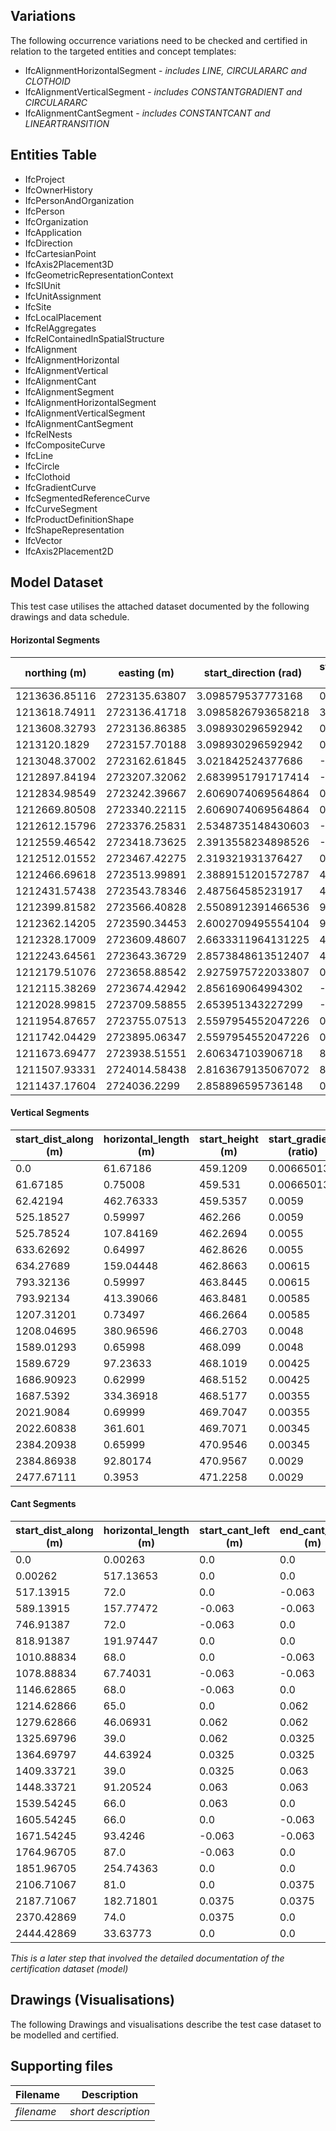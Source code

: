 ## Variations
The following occurrence variations need to be checked and certified in relation to the targeted entities and concept templates:

- IfcAlignmentHorizontalSegment - *includes LINE, CIRCULARARC and CLOTHOID*
- IfcAlignmentVerticalSegment - *includes CONSTANTGRADIENT and CIRCULARARC*
- IfcAlignmentCantSegment - *includes CONSTANTCANT and LINEARTRANSITION*

## Entities Table

- IfcProject
- IfcOwnerHistory
- IfcPersonAndOrganization
- IfcPerson
- IfcOrganization
- IfcApplication
- IfcDirection
- IfcCartesianPoint
- IfcAxis2Placement3D
- IfcGeometricRepresentationContext
- IfcSIUnit
- IfcUnitAssignment
- IfcSite
- IfcLocalPlacement
- IfcRelAggregates
- IfcRelContainedInSpatialStructure
- IfcAlignment
- IfcAlignmentHorizontal
- IfcAlignmentVertical
- IfcAlignmentCant
- IfcAlignmentSegment
- IfcAlignmentHorizontalSegment
- IfcAlignmentVerticalSegment
- IfcAlignmentCantSegment
- IfcRelNests
- IfcCompositeCurve
- IfcLine
- IfcCircle
- IfcClothoid
- IfcGradientCurve
- IfcSegmentedReferenceCurve
- IfcCurveSegment
- IfcProductDefinitionShape
- IfcShapeRepresentation
- IfcVector
- IfcAxis2Placement2D

## Model Dataset
This test case utilises the attached dataset documented by the following drawings and data schedule. 


#### Horizontal Segments
| northing (m) | easting (m) | start_direction (rad) | start_radius_of_curvature (m) | end_radius_of_curvature (m) | segment_length (m) | gravity_center_line_height (m) | predefined_type |
| ------------- | ------------- | ------------- | ------------- | ------------- | ------------- | ------------- | ------------- |
| 1213636.85116 | 2723135.63807 | 3.098579537773168 | 0 | 0 | 18.11881 | None | LINE |
| 1213618.74911 | 2723136.41718 | 3.0985826793658218 | 30000.0 | 30000.0 | 10.43075 | None | CIRCULARARC |
| 1213608.32793 | 2723136.86385 | 3.098930296592942 | 0 | 0 | 488.5896 | None | LINE |
| 1213120.1829 | 2723157.70188 | 3.098930296592942 | 0.0 | -467.0 | 72.0 | None | CLOTHOID |
| 1213048.37002 | 2723162.61845 | 3.021842524377686 | -467.0 | -467.0 | 157.77472 | None | CIRCULARARC |
| 1212897.84194 | 2723207.32062 | 2.6839951791717414 | -467.0 | 0.0 | 72.0 | None | CLOTHOID |
| 1212834.98549 | 2723242.39667 | 2.6069074069564864 | 0 | 0 | 191.97447 | None | LINE |
| 1212669.80508 | 2723340.22115 | 2.6069074069564864 | 0.0 | -472.0 | 68.0 | None | CLOTHOID |
| 1212612.15796 | 2723376.25831 | 2.5348735148430603 | -472.0 | -472.0 | 67.74031 | None | CIRCULARARC |
| 1212559.46542 | 2723418.73625 | 2.3913558234898526 | -472.0 | 0.0 | 68.0 | None | CLOTHOID |
| 1212512.01552 | 2723467.42275 | 2.319321931376427 | 0.0 | 467.0 | 65.0 | None | CLOTHOID |
| 1212466.69618 | 2723513.99891 | 2.3889151201572787 | 467.0 | 467.0 | 46.06931 | None | CIRCULARARC |
| 1212431.57438 | 2723543.78346 | 2.487564585231917 | 467.0 | 904.0 | 39.0 | None | CLOTHOID |
| 1212399.81582 | 2723566.40828 | 2.5508912391466536 | 904.0 | 904.0 | 44.63924 | None | CIRCULARARC |
| 1212362.14205 | 2723590.34453 | 2.6002709495554104 | 904.0 | 470.0 | 39.0 | None | CLOTHOID |
| 1212328.17009 | 2723609.48607 | 2.6633311964131225 | 470.0 | 470.0 | 91.20524 | None | CIRCULARARC |
| 1212243.64561 | 2723643.36729 | 2.8573848613512407 | 470.0 | 0.0 | 66.0 | None | CLOTHOID |
| 1212179.51076 | 2723658.88542 | 2.9275975722033807 | 0.0 | -462.0 | 66.0 | None | CLOTHOID |
| 1212115.38269 | 2723674.42942 | 2.856169064994302 | -462.0 | -462.0 | 93.4246 | None | CIRCULARARC |
| 1212028.99815 | 2723709.58855 | 2.653951343227299 | -462.0 | 0.0 | 87.0 | None | CLOTHOID |
| 1211954.87657 | 2723755.07513 | 2.5597954552047226 | 0 | 0 | 254.74363 | None | LINE |
| 1211742.04429 | 2723895.06347 | 2.5597954552047226 | 0.0 | 870.0 | 81.0 | None | CLOTHOID |
| 1211673.69477 | 2723938.51551 | 2.606347103906718 | 870.0 | 870.0 | 182.71801 | None | CIRCULARARC |
| 1211507.93331 | 2724014.58438 | 2.8163679135067072 | 870.0 | 0.0 | 74.0 | None | CLOTHOID |
| 1211437.17604 | 2724036.2299 | 2.858896595736148 | 0 | 0 | 33.63773 | None | LINE |
#### Vertical Segments
| start_dist_along (m) | horizontal_length (m) | start_height (m) | start_gradient (ratio)  | end_gradient (ratio) | radius_of_curvature (m) | predefined_type |
| ------------- | ------------- | ------------- | ------------- | ------------- | ------------- | ------------- |
| 0.0 | 61.67186 | 459.1209 | 0.00665013 | 0.00665013 | 0.0 | CONSTANTGRADIENT |
| 61.67185 | 0.75008 | 459.531 | 0.00665013 | 0.0059 | 1000.0 | CIRCULARARC |
| 62.42194 | 462.76333 | 459.5357 | 0.0059 | 0.0059 | 0.0 | CONSTANTGRADIENT |
| 525.18527 | 0.59997 | 462.266 | 0.0059 | 0.0055 | 1500.0 | CIRCULARARC |
| 525.78524 | 107.84169 | 462.2694 | 0.0055 | 0.0055 | 0.0 | CONSTANTGRADIENT |
| 633.62692 | 0.64997 | 462.8626 | 0.0055 | 0.00615 | -1000.0 | CIRCULARARC |
| 634.27689 | 159.04448 | 462.8663 | 0.00615 | 0.00615 | 0.0 | CONSTANTGRADIENT |
| 793.32136 | 0.59997 | 463.8445 | 0.00615 | 0.00585 | 2000.0 | CIRCULARARC |
| 793.92134 | 413.39066 | 463.8481 | 0.00585 | 0.00585 | 0.0 | CONSTANTGRADIENT |
| 1207.31201 | 0.73497 | 466.2664 | 0.00585 | 0.0048 | 700.0 | CIRCULARARC |
| 1208.04695 | 380.96596 | 466.2703 | 0.0048 | 0.0048 | 0.0 | CONSTANTGRADIENT |
| 1589.01293 | 0.65998 | 468.099 | 0.0048 | 0.00425 | 1200.0 | CIRCULARARC |
| 1589.6729 | 97.23633 | 468.1019 | 0.00425 | 0.00425 | 0.0 | CONSTANTGRADIENT |
| 1686.90923 | 0.62999 | 468.5152 | 0.00425 | 0.00355 | 900.0 | CIRCULARARC |
| 1687.5392 | 334.36918 | 468.5177 | 0.00355 | 0.00355 | 0.0 | CONSTANTGRADIENT |
| 2021.9084 | 0.69999 | 469.7047 | 0.00355 | 0.003454 | 7000.0 | CIRCULARARC |
| 2022.60838 | 361.601 | 469.7071 | 0.00345 | 0.00345 | 0.0 | CONSTANTGRADIENT |
| 2384.20938 | 0.65999 | 470.9546 | 0.00345 | 0.0029 | 1200.0 | CIRCULARARC |
| 2384.86938 | 92.80174 | 470.9567 | 0.0029 | 0.0029 | 0.0 | CONSTANTGRADIENT |
| 2477.67111 | 0.3953 | 471.2258 | 0.0029 | 0.00369 | -500.0 | CIRCULARARC |
#### Cant Segments
| start_dist_along (m) | horizontal_length (m)| start_cant_left (m) | end_cant_left (m) | start_cant_right (m) | end_cant_right (m) | predefined_type |
| ------------- | ------------- | ------------- | ------------- | ------------- | ------------- | ------------- |
| 0.0 | 0.00263 | 0.0 | 0.0 | -0.0 | -0.0 | CONSTANTCANT |
| 0.00262 | 517.13653 | 0.0 | 0.0 | -0.0 | -0.0 | CONSTANTCANT |
| 517.13915 | 72.0 | 0.0 | -0.063 | -0.0 | 0.063 | LINEARTRANSITION |
| 589.13915 | 157.77472 | -0.063 | -0.063 | 0.063 | 0.063 | CONSTANTCANT |
| 746.91387 | 72.0 | -0.063 | 0.0 | 0.063 | -0.0 | CONSTANTCANT |
| 818.91387 | 191.97447 | 0.0 | 0.0 | -0.0 | -0.0 | CONSTANTCANT |
| 1010.88834 | 68.0 | 0.0 | -0.063 | -0.0 | 0.063 | LINEARTRANSITION |
| 1078.88834 | 67.74031 | -0.063 | -0.063 | 0.063 | 0.063 | CONSTANTCANT |
| 1146.62865 | 68.0 | -0.063 | 0.0 | 0.063 | -0.0 | CONSTANTCANT |
| 1214.62866 | 65.0 | 0.0 | 0.062 | -0.0 | -0.062 | CONSTANTCANT |
| 1279.62866 | 46.06931 | 0.062 | 0.062 | -0.062 | -0.062 | CONSTANTCANT |
| 1325.69796 | 39.0 | 0.062 | 0.0325 | -0.062 | -0.0325 | LINEARTRANSITION |
| 1364.69797 | 44.63924 | 0.0325 | 0.0325 | -0.0325 | -0.0325 | CONSTANTCANT |
| 1409.33721 | 39.0 | 0.0325 | 0.063 | -0.0325 | -0.063 | CONSTANTCANT |
| 1448.33721 | 91.20524 | 0.063 | 0.063 | -0.063 | -0.063 | CONSTANTCANT |
| 1539.54245 | 66.0 | 0.063 | 0.0 | -0.063 | -0.0 | LINEARTRANSITION |
| 1605.54245 | 66.0 | 0.0 | -0.063 | -0.0 | 0.063 | LINEARTRANSITION |
| 1671.54245 | 93.4246 | -0.063 | -0.063 | 0.063 | 0.063 | CONSTANTCANT |
| 1764.96705 | 87.0 | -0.063 | 0.0 | 0.063 | -0.0 | CONSTANTCANT |
| 1851.96705 | 254.74363 | 0.0 | 0.0 | -0.0 | -0.0 | CONSTANTCANT |
| 2106.71067 | 81.0 | 0.0 | 0.0375 | -0.0 | -0.0375 | CONSTANTCANT |
| 2187.71067 | 182.71801 | 0.0375 | 0.0375 | -0.0375 | -0.0375 | CONSTANTCANT |
| 2370.42869 | 74.0 | 0.0375 | 0.0 | -0.0375 | -0.0 | LINEARTRANSITION |
| 2444.42869 | 33.63773 | 0.0 | 0.0 | -0.0 | -0.0 | CONSTANTCANT |

*This is a later step that involved the detailed documentation of the certification dataset (model)*


## Drawings (Visualisations)
The following Drawings and visualisations describe the test case dataset to be modelled and certified.


## Supporting files

| Filename                          | Description                               |
|-----------------------------------|-------------------------------------------|
| *filename*                        | *short description*                       |

